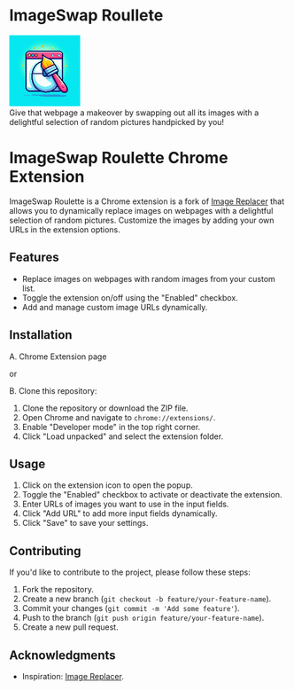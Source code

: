 
# ImageSwap Roullete

![Alt text](icon128.jpeg "a title")  
Give that webpage a makeover by swapping out all its images with a delightful selection of random pictures handpicked by you!

# ImageSwap Roulette Chrome Extension

ImageSwap Roulette is a Chrome extension is a fork of [Image Replacer](https://github.com/MysteryPancake/Image-Replacer) that allows you to dynamically replace images on webpages with a delightful selection of random pictures. Customize the images by adding your own URLs in the extension options.

## Features

- Replace images on webpages with random images from your custom list.
- Toggle the extension on/off using the "Enabled" checkbox.
- Add and manage custom image URLs dynamically.

## Installation

A. Chrome Extension page 

or   

B. Clone this repository:
1. Clone the repository or download the ZIP file.
2. Open Chrome and navigate to `chrome://extensions/`.
3. Enable "Developer mode" in the top right corner.
4. Click "Load unpacked" and select the extension folder.

## Usage

1. Click on the extension icon to open the popup.
2. Toggle the "Enabled" checkbox to activate or deactivate the extension.
3. Enter URLs of images you want to use in the input fields.
4. Click "Add URL" to add more input fields dynamically.
5. Click "Save" to save your settings.

## Contributing

If you'd like to contribute to the project, please follow these steps:

1. Fork the repository.
2. Create a new branch (`git checkout -b feature/your-feature-name`).
3. Commit your changes (`git commit -m 'Add some feature'`).
4. Push to the branch (`git push origin feature/your-feature-name`).
5. Create a new pull request.


## Acknowledgments

- Inspiration: [Image Replacer](https://github.com/MysteryPancake/Image-Replacer).

